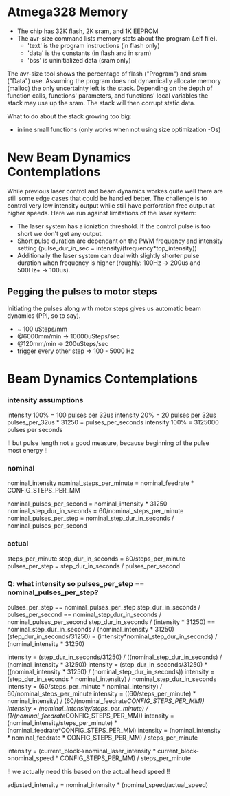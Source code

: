 

Atmega328 Memory
================

- The chip has 32K flash, 2K sram, and 1K EEPROM
- The avr-size command lists memory stats about the program (.elf file).
  - 'text' is the program instructions (in flash only)
  - 'data' is the constants (in flash and in sram)
  - 'bss' is uninitialized data (sram only)

The avr-size tool shows the percentage of flash ("Program") and sram ("Data") use. Assuming the program does not dynamically allocate memory (malloc) the only uncertainty left is the stack. Depending on the depth of function calls, functions' parameters, and functions' local variables the stack may use up the sram. The stack will then corrupt static data.

What to do about the stack growing too big:

- inline small functions (only works when not using size optimization -Os)


New Beam Dynamics Contemplations
================================

While previous laser control and beam dynamics workes quite well there are still some edge cases that could be handled better. The challenge is to control very low intensity output while still have perforation free output at higher speeds. Here we run against limitations of the laser system:

- The laser system has a ioniztion threshold. If the control pulse is too short we don't get any output.
- Short pulse duration are dependant on the PWM frequency and intensity setting (pulse_dur_in_sec = intensity/(frequency*top_intensity))
- Additionally the laser system can deal with slightly shorter pulse duration when frequency is higher (roughly: 100Hz -> 200us and 500Hz+ -> 100us).

Pegging the pulses to motor steps
---------------------------------

Initiating the pulses along with motor steps gives us automatic beam dynamics (PPI, so to say).

- ~ 100 uSteps/mm
- @6000mm/min -> 10000uSteps/sec
- @120mm/min -> 200uSteps/sec
- trigger every other step => 100 - 5000 Hz



Beam Dynamics Contemplations
============================

### intensity assumptions
intensity 100% = 100 pulses per 32us
intensity 20%  =  20 pulses per 32us
pulses_per_32us * 31250 = pulses_per_seconds
intensity 100% = 3125000 pulses per seconds

!! but pulse length not a good measure, because beginning of the pulse most energy !!


### nominal
nominal_intensity
nominal_steps_per_minute = nominal_feedrate * CONFIG_STEPS_PER_MM

nominal_pulses_per_second = nominal_intensity * 31250
nominal_step_dur_in_seconds = 60/nominal_steps_per_minute
nominal_pulses_per_step = nominal_step_dur_in_seconds / nominal_pulses_per_second

### actual
steps_per_minute
step_dur_in_seconds = 60/steps_per_minute
pulses_per_step = step_dur_in_seconds / pulses_per_second



### Q: what intensity so pulses_per_step == nominal_pulses_per_step?

pulses_per_step == nominal_pulses_per_step
step_dur_in_seconds / pulses_per_second == nominal_step_dur_in_seconds / nominal_pulses_per_second
step_dur_in_seconds / (intensity * 31250) == nominal_step_dur_in_seconds / (nominal_intensity * 31250)
(step_dur_in_seconds/31250) = (intensity*nominal_step_dur_in_seconds) / (nominal_intensity * 31250)

intensity = (step_dur_in_seconds/31250) / ((nominal_step_dur_in_seconds) / (nominal_intensity * 31250))
intensity = (step_dur_in_seconds/31250) * ((nominal_intensity * 31250) / (nominal_step_dur_in_seconds))
intensity = (step_dur_in_seconds * nominal_intensity) / nominal_step_dur_in_seconds
intensity = (60/steps_per_minute * nominal_intensity) / 60/nominal_steps_per_minute
intensity = ((60/steps_per_minute) * nominal_intensity) / (60/(nominal_feedrate*CONFIG_STEPS_PER_MM))
intensity = (nominal_intensity/steps_per_minute) / (1/(nominal_feedrate*CONFIG_STEPS_PER_MM))
intensity = (nominal_intensity/steps_per_minute) * (nominal_feedrate*CONFIG_STEPS_PER_MM)
intensity = (nominal_intensity * nominal_feedrate * CONFIG_STEPS_PER_MM) / steps_per_minute

intensity = (current_block->nominal_laser_intensity * current_block->nominal_speed * CONFIG_STEPS_PER_MM) / steps_per_minute

!! we actually need this based on the actual head speed !!

adjusted_intensity = nominal_intensity * (nominal_speed/actual_speed)
